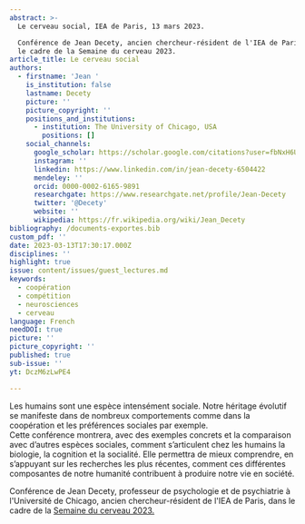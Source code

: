 ```yaml
---
abstract: >-
  Le cerveau social, IEA de Paris, 13 mars 2023.

  Conférence de Jean Decety, ancien chercheur-résident de l'IEA de Paris, dans
  le cadre de la Semaine du cerveau 2023.
article_title: Le cerveau social
authors:
  - firstname: 'Jean '
    is_institution: false
    lastname: Decety
    picture: ''
    picture_copyright: ''
    positions_and_institutions:
      - institution: The University of Chicago, USA
        positions: []
    social_channels:
      google_scholar: https://scholar.google.com/citations?user=fbNxH6UAAAAJ&hl=en
      instagram: ''
      linkedin: https://www.linkedin.com/in/jean-decety-6504422
      mendeley: ''
      orcid: 0000-0002-6165-9891
      researchgate: https://www.researchgate.net/profile/Jean-Decety
      twitter: '@Decety'
      website: ''
      wikipedia: https://fr.wikipedia.org/wiki/Jean_Decety
bibliography: /documents-exportes.bib
custom_pdf: ''
date: 2023-03-13T17:30:17.000Z
disciplines: ''
highlight: true
issue: content/issues/guest_lectures.md
keywords:
  - coopération
  - compétition
  - neurosciences
  - cerveau
language: French
needDOI: true
picture: ''
picture_copyright: ''
published: true
sub-issue: ''
yt: DczM6zLwPE4

---
```










Les humains sont une espèce intensément sociale. Notre héritage évolutif se manifeste dans de nombreux comportements comme dans la coopération et les préférences sociales par exemple.  
Cette conférence montrera, avec des exemples concrets et la comparaison avec d’autres espèces sociales, comment s’articulent chez les humains la biologie, la cognition et la socialité. Elle permettra de mieux comprendre, en s’appuyant sur les recherches les plus récentes, comment ces différentes composantes de notre humanité contribuent à produire notre vie en société.

Conférence de Jean Decety, professeur de psychologie et de psychiatrie à l'Université de Chicago, ancien chercheur-résident de l'IEA de Paris, dans le cadre de la [Semaine du cerveau 2023.](https://www.semaineducerveau.fr/ "Semaine du cerveau 2023")

<Youtube yt="DczM6zLwPE4" caption ="Le cerveau social"></Youtube>